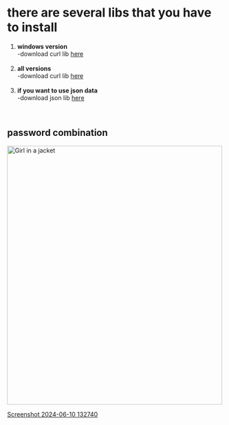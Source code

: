 # there are several libs that you have to install
<ol>
  <li><b>windows version</b><br>
  -download curl lib <a href="https://curl.se/windows/">here</a></li>
    
  <br>
  <li><b>all versions</b><br>
    -download curl lib <a href="https://curl.se/download.html">here</a></li>

  <br>
  <li><b>if you want to use json data</b><br>
    -download json lib <a href="https://github.com/open-source-parsers/jsoncpp/tree/master">here</a></li>
</ol>
<br>
<h2>password combination</h2>
<img src="[Screenshot 2024-06-10 132740](https://github.com/aditiyasubakti/Cpp-Series/assets/76142476/50239b00-9a60-4bdc-904b-82dcd5af3725)
" alt="Girl in a jacket" width="500" height="600">

[Screenshot 2024-06-10 132740](https://github.com/aditiyasubakti/Cpp-Series/assets/76142476/50239b00-9a60-4bdc-904b-82dcd5af3725)


